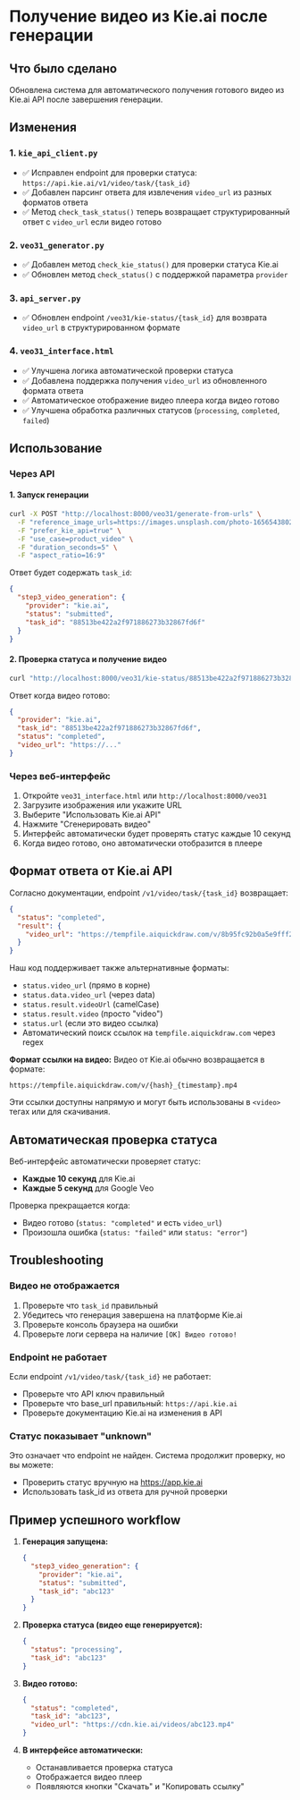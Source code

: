 # Получение видео из Kie.ai после генерации

## Что было сделано

Обновлена система для автоматического получения готового видео из Kie.ai API после завершения генерации.

## Изменения

### 1. `kie_api_client.py`
- ✅ Исправлен endpoint для проверки статуса: `https://api.kie.ai/v1/video/task/{task_id}`
- ✅ Добавлен парсинг ответа для извлечения `video_url` из разных форматов ответа
- ✅ Метод `check_task_status()` теперь возвращает структурированный ответ с `video_url` если видео готово

### 2. `veo31_generator.py`
- ✅ Добавлен метод `check_kie_status()` для проверки статуса Kie.ai
- ✅ Обновлен метод `check_status()` с поддержкой параметра `provider`

### 3. `api_server.py`
- ✅ Обновлен endpoint `/veo31/kie-status/{task_id}` для возврата `video_url` в структурированном формате

### 4. `veo31_interface.html`
- ✅ Улучшена логика автоматической проверки статуса
- ✅ Добавлена поддержка получения `video_url` из обновленного формата ответа
- ✅ Автоматическое отображение видео плеера когда видео готово
- ✅ Улучшена обработка различных статусов (`processing`, `completed`, `failed`)

## Использование

### Через API

#### 1. Запуск генерации
```bash
curl -X POST "http://localhost:8000/veo31/generate-from-urls" \
  -F "reference_image_urls=https://images.unsplash.com/photo-1656543802898-41c8c46683a7" \
  -F "prefer_kie_api=true" \
  -F "use_case=product_video" \
  -F "duration_seconds=5" \
  -F "aspect_ratio=16:9"
```

Ответ будет содержать `task_id`:
```json
{
  "step3_video_generation": {
    "provider": "kie.ai",
    "status": "submitted",
    "task_id": "88513be422a2f971886273b32867fd6f"
  }
}
```

#### 2. Проверка статуса и получение видео
```bash
curl "http://localhost:8000/veo31/kie-status/88513be422a2f971886273b32867fd6f"
```

Ответ когда видео готово:
```json
{
  "provider": "kie.ai",
  "task_id": "88513be422a2f971886273b32867fd6f",
  "status": "completed",
  "video_url": "https://..."
}
```

### Через веб-интерфейс

1. Откройте `veo31_interface.html` или `http://localhost:8000/veo31`
2. Загрузите изображения или укажите URL
3. Выберите "Использовать Kie.ai API"
4. Нажмите "Сгенерировать видео"
5. Интерфейс автоматически будет проверять статус каждые 10 секунд
6. Когда видео готово, оно автоматически отобразится в плеере

## Формат ответа от Kie.ai API

Согласно документации, endpoint `/v1/video/task/{task_id}` возвращает:

```json
{
  "status": "completed",
  "result": {
    "video_url": "https://tempfile.aiquickdraw.com/v/8b95fc92b0a5e9fff2b13256dad8b135_1761820876.mp4"
  }
}
```

Наш код поддерживает также альтернативные форматы:
- `status.video_url` (прямо в корне)
- `status.data.video_url` (через data)
- `status.result.videoUrl` (camelCase)
- `status.result.video` (просто "video")
- `status.url` (если это видео ссылка)
- Автоматический поиск ссылок на `tempfile.aiquickdraw.com` через regex

**Формат ссылки на видео:**
Видео от Kie.ai обычно возвращается в формате:
```
https://tempfile.aiquickdraw.com/v/{hash}_{timestamp}.mp4
```

Эти ссылки доступны напрямую и могут быть использованы в `<video>` тегах или для скачивания.

## Автоматическая проверка статуса

Веб-интерфейс автоматически проверяет статус:
- **Каждые 10 секунд** для Kie.ai
- **Каждые 5 секунд** для Google Veo

Проверка прекращается когда:
- Видео готово (`status: "completed"` и есть `video_url`)
- Произошла ошибка (`status: "failed"` или `status: "error"`)

## Troubleshooting

### Видео не отображается
1. Проверьте что `task_id` правильный
2. Убедитесь что генерация завершена на платформе Kie.ai
3. Проверьте консоль браузера на ошибки
4. Проверьте логи сервера на наличие `[OK] Видео готово!`

### Endpoint не работает
Если endpoint `/v1/video/task/{task_id}` не работает:
- Проверьте что API ключ правильный
- Проверьте что base_url правильный: `https://api.kie.ai`
- Проверьте документацию Kie.ai на изменения в API

### Статус показывает "unknown"
Это означает что endpoint не найден. Система продолжит проверку, но вы можете:
- Проверить статус вручную на https://app.kie.ai
- Использовать task_id из ответа для ручной проверки

## Пример успешного workflow

1. **Генерация запущена:**
   ```json
   {
     "step3_video_generation": {
       "provider": "kie.ai",
       "status": "submitted",
       "task_id": "abc123"
     }
   }
   ```

2. **Проверка статуса (видео еще генерируется):**
   ```json
   {
     "status": "processing",
     "task_id": "abc123"
   }
   ```

3. **Видео готово:**
   ```json
   {
     "status": "completed",
     "task_id": "abc123",
     "video_url": "https://cdn.kie.ai/videos/abc123.mp4"
   }
   ```

4. **В интерфейсе автоматически:**
   - Останавливается проверка статуса
   - Отображается видео плеер
   - Появляются кнопки "Скачать" и "Копировать ссылку"

